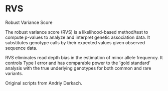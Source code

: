RVS
===

Robust Variance Score

The robust variance score (RVS) is a likelihood-based method/test
to compute p-values to analyze and interpret genetic association
data.  It substitutes genotype calls by their expected values
given observed sequence data.

RVS eliminates read depth bias in the estimation of minor allele
frequency. It controls Type I error and has comparable power to
the 'gold standard' analysis with the true underlying genotypes
for both common and rare variants.

Original scripts from Andriy Derkach.

